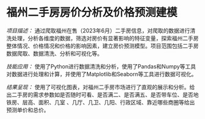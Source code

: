 # 福州二手房房价分析及价格预测建模

*项目描述：* 通过爬取福州在售（2023年6月）二手房信息，对爬取的数据进行清洗处理，分析各维度的数据，筛选对房价有显著影响的特征变量，探索福州二手房整体情况、价格情况和价格的影响因素，建立房价预测模型。项目范围包括二手房数据爬取、数据清洗、分析和可视化等。

*技能应用：* 使用了Python进行数据清洗和分析，使用了Pandas和Numpy等工具对数据进行处理和计算，并使用了Matplotlib和Seaborn等工具进行数据可视化。

*结果呈现：* 使用了可视化图表，对福州二手房市场进行了直观的展示和分析。给出二手房的需求参数如是否随时可看、是否满二、是否满五、是否带车位、是否地铁房、层高、面积、几室	、几厅、几卫、几阳、行政区域、靠近哪些商圈等给出预测单价和总价。